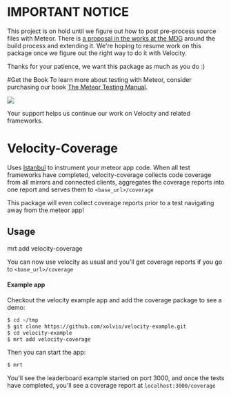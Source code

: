 # IMPORTANT NOTICE

This project is on hold until we figure out how to post pre-process source files with Meteor. There is [a proposal in the works at the MDG](https://meteor.hackpad.com/Proposal-New-phases-for-the-build-process-KQ8jqchouGs) around the build process and extending it. We're hoping to resume work on this package once we figure out the right way to do it with Velocity.

Thanks for your patience, we want this package as much as you do :)

#Get the Book
To learn more about testing with Meteor, consider purchasing our book [The Meteor Testing Manual](http://www.meteortesting.com/?utm_source=coverage&utm_medium=banner&utm_campaign=coverage).

[![](http://www.meteortesting.com/img/tmtm.gif)](http://www.meteortesting.com/?utm_source=coverage&utm_medium=banner&utm_campaign=coverage)

Your support helps us continue our work on Velocity and related frameworks.

# Velocity-Coverage

Uses [Istanbul](http://gotwarlost.github.io/istanbul/) to instrument your meteor app code. When all test frameworks have completed, velocity-coverage collects code coverage from all mirrors and connected clients, aggregates the coverage reports into one report and serves them to `<base_url>/coverage`

This package will even collect coverage reports prior to a test navigating away from the meteor app!

## Usage

mrt add velocity-coverage

You can now use velocity as usual and you'll get coverage reports if you go to `<base_url>/coverage`

#### Example app

Checkout the velocity example app and add the coverage package to see a demo:

```bash
$ cd ~/tmp
$ git clone https://github.com/xolvio/velocity-example.git
$ cd velocity-example
$ mrt add velocity-coverage
```

Then you can start the app:

```bash
$ mrt
```

You'll see the leaderboard example started on port 3000, and once the tests have completed, you'll see a coverage report at `localhost:3000/coverage`


